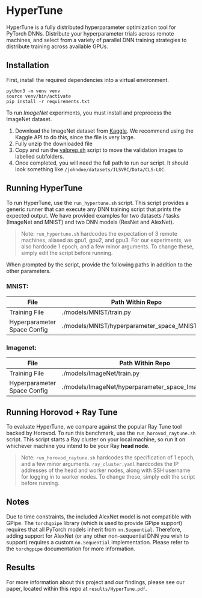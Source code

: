 # HyperTune

HyperTune is a fully distributed hyperparameter optimization tool for PyTorch DNNs.
Distribute your hyperparameter trials across remote machines, and select from a
variety of parallel DNN training strategies to distribute training across 
available GPUs.

## Installation
First, install the required dependencies into a virtual environment.
```
python3 -m venv venv
source venv/bin/activate
pip install -r requirements.txt
```

To run *ImageNet* experiments, you must install and preprocess the ImageNet dataset.

1. Download the ImageNet dataset from [Kaggle](
https://www.kaggle.com/c/imagenet-object-localization-challenge/data?select=imagenet_object_localization_patched2019.tar.gz
). We recommend using the Kaggle API to do this, since the file is very large.
2. Fully unzip the downloaded file
3. Copy and run the [valprep.sh](
https://raw.githubusercontent.com/soumith/imagenetloader.torch/master/valprep.sh
) script to move the validation images to labelled subfolders.
4. Once completed, you will need the full path to run our script. It should look
something like `/johndoe/datasets/ILSVRC/Data/CLS-LOC`.

## Running HyperTune
To run HyperTune, use the `run_hypertune.sh` script. This script provides a generic
runner that can execute any DNN training script that prints the expected output.
We have provided examples for two datasets / tasks (ImageNet and MNIST)
and two DNN models (ResNet and AlexNet).

> Note: `run_hypertune.sh` hardcodes the expectation of 3 remote machines, aliased as
gpu1, gpu2, and gpu3. For our experiments, we also hardcode 1 epoch, and a few minor
arguments. To change these, simply edit the script before running.

When prompted by the script, provide the following paths in addition to the other
parameters.

### MNIST:

| File                        | Path Within Repo                                     |
|-----------------------------|------------------------------------------------------|
| Training File               | ./models/MNIST/train.py       |
| Hyperparameter Space Config | ./models/MNIST/hyperparameter_space_MNIST.json |

### Imagenet:

| File                        | Path Within Repo                                     |
|-----------------------------|------------------------------------------------------|
| Training File               | ./models/ImageNet/train.py                           |
| Hyperparameter Space Config | ./models/ImageNet/hyperparameter_space_ImageNet.json |


## Running Horovod + Ray Tune
To evaluate HyperTune, we compare against the popular Ray Tune tool backed by Horovod.
To run this benchmark, use the `run_horovod_raytune.sh` script. This script starts a Ray
cluster on your local machine, so run it on whichever machine you intend to be your Ray
**head node**.

> Note: `run_horovod_raytune.sh` hardcodes the specification of 1 epoch, and a few minor
arguments. `ray_cluster.yaml` hardcodes the IP addresses of the head and worker nodes,
along with SSH username for logging in to worker nodes. To change these, simply edit the
script before running.

## Notes
Due to time constraints, the included AlexNet model is not compatible with GPipe. The
`torchgpipe` library (which is used to provide GPipe support) requires that all PyTorch
models inherit from `nn.Sequential`. Therefore, adding support for AlexNet (or any other
non-sequential DNN you wish to support) requires a custom `nn.Sequential` implementation.
Please refer to the `torchgpipe` documentation for more information.

## Results
For more information about this project and our findings, please see our paper, located
within this repo at `results/HyperTune.pdf`.
